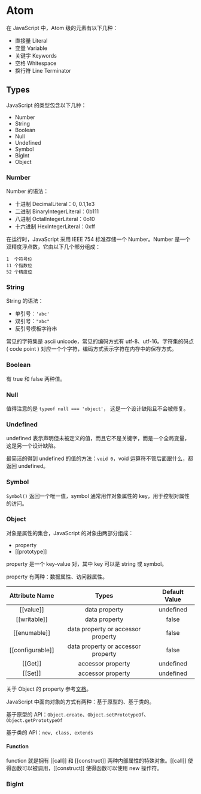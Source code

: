 # Atom

在 JavaScript 中，Atom 级的元素有以下几种：

* 直接量 Literal
* 变量 Variable
* 关键字 Keywords
* 空格 Whitespace
* 换行符 Line Terminator

## Types

JavaScript 的类型包含以下几种：

* Number
* String
* Boolean
* Null
* Undefined
* Symbol
* BigInt
* Object

### Number

Number 的语法：

* 十进制 DecimalLiteral：0, 0.1,1e3
* 二进制 BinaryIntegerLiteral：0b111
* 八进制 OctalIntegerLiteral：0o10
* 十六进制 HexIntegerLiteral：0xff

在运行时，JavaScript 采用 IEEE 754 标准存储一个 Number。Number 是一个双精度浮点数，它由以下几个部分组成：

```
1  个符号位
11 个指数位
52 个精度位
```

### String

String 的语法：

* 单引号：`'abc'`
* 双引号：`"abc"`
* 反引号模板字符串

常见的字符集是 ascii unicode，常见的编码方式有 utf-8、utf-16。字符集的码点 ( code point ) 对应一个个字符，编码方式表示字符在内存中的保存方式。

### Boolean

有 true 和 false 两种值。

### Null

值得注意的是 `typeof null === 'object'`， 这是一个设计缺陷且不会被修复。

### Undefined

undefined 表示声明但未被定义的值，而且它不是关键字，而是一个全局变量，这是另一个设计缺陷。

最简洁的得到 undefined 的值的方法：`void 0`，void 运算符不管后面跟什么，都返回 undefined。

### Symbol

`Symbol()` 返回一个唯一值，symbol 通常用作对象属性的 key，用于控制对属性的访问。

### Object

对象是属性的集合，JavaScript 的对象由两部分组成：

* property
* [[prototype]]

property 是一个 key-value 对，其中 key 可以是 string 或 symbol。

property 有两种：数据属性、访问器属性。

|  Attribute Name  |               Types                | Default Value |
| :--------------: | :--------------------------------: | :-----------: |
|    [[value]]     |           data property            |   undefined   |
|   [[writable]]   |           data property            |     false     |
|   [[enumable]]   | data property or accessor property |     false     |
| [[configurable]] | data property or accessor property |     false     |
|     [[Get]]      |         accessor property          |   undefined   |
|     [[Set]]      |         accessor property          |   undefined   |

关于 Object 的 property 参考[文档](https://tc39.es/ecma262/multipage/ecmascript-data-types-and-values.html#sec-property-attributes)。

JavaScript 中面向对象的方式有两种：基于原型的、基于类的。

基于原型的 API：`Object.create`、`Object.setPrototypeOf`、`Object.getPrototypeOf`

基于类的 API：`new, class, extends`

#### Function

function 就是拥有 [[call]] 和 [[construct]] 两种内部属性的特殊对象。[[call]] 使得函数可以被调用，[[construct]] 使得函数可以使用 new 操作符。

### BigInt

